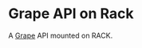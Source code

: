 Grape API on Rack
=================

A [Grape](http://github.com/intridea/grape) API mounted on RACK.

